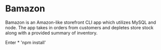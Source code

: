 # Bamazon

Bamazon is an Amazon-like storefront CLI app which utilizes MySQL and node. The app takes in orders from customers and depletes store stock along with a provided summary of inventory.

Enter * 'npm install'
